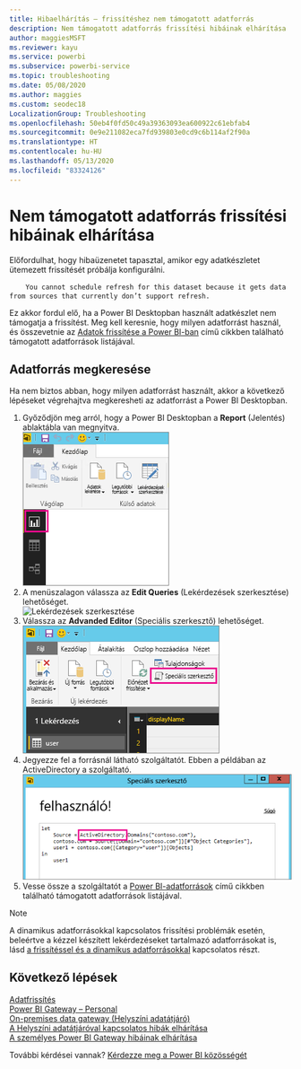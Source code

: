 ```yaml
---
title: Hibaelhárítás – frissítéshez nem támogatott adatforrás
description: Nem támogatott adatforrás frissítési hibáinak elhárítása
author: maggiesMSFT
ms.reviewer: kayu
ms.service: powerbi
ms.subservice: powerbi-service
ms.topic: troubleshooting
ms.date: 05/08/2020
ms.author: maggies
ms.custom: seodec18
LocalizationGroup: Troubleshooting
ms.openlocfilehash: 50eb4f0fd50c49a39363093ea600922c61ebfab4
ms.sourcegitcommit: 0e9e211082eca7fd939803e0cd9c6b114af2f90a
ms.translationtype: HT
ms.contentlocale: hu-HU
ms.lasthandoff: 05/13/2020
ms.locfileid: "83324126"
---
```

# <a name="troubleshooting-unsupported-data-source-for-refresh"></a>Nem támogatott adatforrás frissítési hibáinak elhárítása
Előfordulhat, hogy hibaüzenetet tapasztal, amikor egy adatkészletet ütemezett frissítését próbálja konfigurálni.

        You cannot schedule refresh for this dataset because it gets data from sources that currently don’t support refresh.

Ez akkor fordul elő, ha a Power BI Desktopban használt adatkészlet nem támogatja a frissítést. Meg kell keresnie, hogy milyen adatforrást használ, és összevetnie az [Adatok frissítése a Power BI-ban](refresh-data.md) című cikkben található támogatott adatforrások listájával. 

## <a name="find-the-data-source"></a>Adatforrás megkeresése
Ha nem biztos abban, hogy milyen adatforrást használt, akkor a következő lépéseket végrehajtva megkeresheti az adatforrást a Power BI Desktopban.  

1. Győződjön meg arról, hogy a Power BI Desktopban a **Report** (Jelentés) ablaktábla van megnyitva.  
   ![Desktop jelentéspanel](media/service-admin-troubleshoot-unsupported-data-source-for-refresh/tshoot-report-pane.png)
2. A menüszalagon válassza az **Edit Queries** (Lekérdezések szerkesztése) lehetőséget.  
   ![Lekérdezések szerkesztése](media/service-admin-troubleshoot-unsupported-data-source-for-refresh/tshoot-edit-queries.png)
3. Válassza az **Advanded Editor** (Speciális szerkesztő) lehetőséget.  
   ![Speciális szerkesztő](media/service-admin-troubleshoot-unsupported-data-source-for-refresh/tshoot-advanced-editor.png)
4. Jegyezze fel a forrásnál látható szolgáltatót.  Ebben a példában az ActiveDirectory a szolgáltató.  
   ![Adatforrás-szolgáltató](media/service-admin-troubleshoot-unsupported-data-source-for-refresh/tshoot-provider.png)
5. Vesse össze a szolgáltatót a [Power BI-adatforrások](power-bi-data-sources.md) című cikkben található támogatott adatforrások listájával.

> [!NOTE]
> A dinamikus adatforrásokkal kapcsolatos frissítési problémák esetén, beleértve a kézzel készített lekérdezéseket tartalmazó adatforrásokat is, lásd [a frissítéssel és a dinamikus adatforrásokkal](refresh-data.md#refresh-and-dynamic-data-sources) kapcsolatos részt.


## <a name="next-steps"></a>Következő lépések
[Adatfrissítés](refresh-data.md)  
[Power BI Gateway – Personal](service-gateway-personal-mode.md)  
[On-premises data gateway (Helyszíni adatátjáró)](service-gateway-onprem.md)  
[A Helyszíni adatátjáróval kapcsolatos hibák elhárítása](service-gateway-onprem-tshoot.md)  
[A személyes Power BI Gateway hibáinak elhárítása](service-admin-troubleshooting-power-bi-personal-gateway.md)  

További kérdései vannak? [Kérdezze meg a Power BI közösségét](https://community.powerbi.com/)
